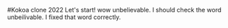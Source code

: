 #Kokoa clone 2022 Let's start!
wow unbelievable.
I should check the word unbeilivable.
I fixed that word correctly.
